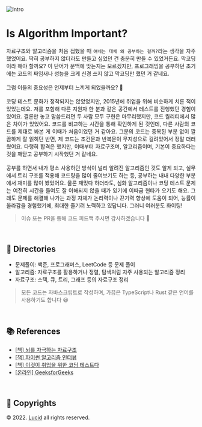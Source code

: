 ![Intro](https://github.com/n0hack/algorithms/assets/42988225/deaa736c-5556-4409-b633-8daf29e96dd9)

# Is Algorithm Important?

<p align="justify">
자료구조와 알고리즘을 처음 접했을 때 <code>얘네는 대체 왜 공부하는 걸까?</code>라는 생각을 자주 했었어요. 딱히 공부하지 않더라도 만들고 싶었던 건 충분히 만들 수 있었거든요. 막코딩이라 해야 할까요? 이 단어가 문맥에 맞는지는 모르겠지만, 프로그래밍을 공부하던 초기에는 코드의 짜임새나 성능을 크게 신경 쓰지 않고 막코딩만 했던 거 같네요.
<br />
<br />
그럼 이들의 중요성은 언제부터 느끼게 되었을까요? 🤔
<br />
<br />
코딩 테스트 문화가 정착되지는 않았었지만, 2015년에 취업을 위해 비슷하게 치른 적이 있었는데요. 저를 포함해 다른 지원자 한 분과 같은 공간에서 테스트를 진행했던 경험이 있어요. 결론만 놓고 말씀드리면 두 사람 모두 구현은 마무리했지만, 코드 퀄리티에서 많은 차이가 있었어요. 코드를 비교하는 시간을 통해 확인하게 된 것인데, 다른 사람의 코드를 제대로 봐본 게 이때가 처음이었던 거 같아요. 그분의 코드는 중복된 부분 없이 깔끔하게 잘 읽히던 반면, 제 코드는 조건문과 반복문이 무지성으로 걸려있어서 정말 더러웠어요. 다행히 합격은 했지만, 이때부터 자료구조며, 알고리즘이며, 기본이 중요하다는 것을 깨닫고 공부하기 시작했던 거 같네요.
<br />
<br />
공부를 하면서 내가 평소 사용하던 방식이 널리 알려진 알고리즘인 것도 알게 되고, 실무에서 트리 구조를 적용해 코드량을 많이 줄여보기도 하는 등, 공부하는 내내 다양한 부분에서 재미를 많이 봤었어요. 물론 재밌다 하더라도, 심화 알고리즘이나 코딩 테스트 문제는 여전히 시간을 들여도 잘 이해되지 않을 때가 있기에 이따금 현타가 오기도 해요. 그래도 문제를 해결해 나가는 과정 자체가 논리력이나 끈기력 향상에 도움이 되어, 능률이 올라감을 경험했기에, 최대한 즐기려 노력하고 있답니다. 그러니 여러분도 화이팅!
</p>

> 이슈 또는 PR을 통해 코드 피드백 주시면 감사하겠습니다 🙏

<br />

## 📁 Directories

- 문제풀이: 백준, 프로그래머스, LeetCode 등 문제 풀이
- 알고리즘: 자료구조를 활용하거나 정렬, 탐색처럼 자주 사용되는 알고리즘 정리
- 자료구조: 스택, 큐, 트리, 그래프 등의 자료구조 정리

> 모든 코드는 자바스크립트로 작성하며, 가끔은 TypeScript나 Rust 같은 언어를 사용하기도 합니다 😆

<br />

## 📚 References

- [[책] 뇌를 자극하는 자료구조](http://www.yes24.com/Product/Goods/3524901)
- [[책] 파이썬 알고리즘 인터뷰](http://www.yes24.com/Product/Goods/91084402)
- [[책] 이것이 취업을 위한 코딩 테스트다](http://www.yes24.com/Product/Goods/91433923)
- [[온라인] GeeksforGeeks](https://www.geeksforgeeks.org/)

<br />

## 📌 Copyrights

© 2022. [Lucid](mailto:jihun@lucid-dream.net) all rights reserved.
